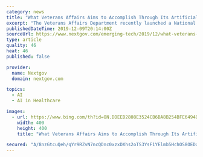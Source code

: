 ```yaml
---
category: news
title: "What Veterans Affairs Aims to Accomplish Through Its Artificial Intelligence Institute"
excerpt: "The Veterans Affairs Department recently launched a National Artificial Intelligence Institute to coordinate and advance strategic ... NAII will engage veterans and stakeholders across the health care sector to solicit and execute flagship AI research projects that emphasize topics like deep learning, explainable AI, and privacy-preserving ..."
publishedDateTime: 2019-12-09T20:14:00Z
sourceUrl: https://www.nextgov.com/emerging-tech/2019/12/what-veterans-affairs-aims-accomplish-through-its-artificial-intelligence-institute/161772/
type: article
quality: 46
heat: 46
published: false

provider:
  name: Nextgov
  domain: nextgov.com

topics:
  - AI
  - AI in Healthcare

images:
  - url: https://www.bing.com/th?id=ON.DDEED2808E3524CB6BA8B254BFE6494D
    width: 400
    height: 400
    title: "What Veterans Affairs Aims to Accomplish Through Its Artificial Intelligence Institute"

secured: "A/8nzGtcuQeh/qYr9RZvN7ncQDnc0xzxDXhs2oTS3YsF1YElmb5HchOS8OEDxwYgJDIaRcoWcmZkzYuaWQMGhfQcQaQsXeU3vL6bz5/KrCLuH/fo+CNBblc4eNTWO0tzMpuJ2bd7O695PCcTArk6OVlhtUJY1ERIF1L3tsL+TdVt1RTWTzoFIVgJLllu6S9SdrNl8BaM16Uq1+hd9jqquaYVW8a5lh1vZ5pjOMilq/vB+chYu8NqPF6d81Rd8eBj9vcXUBx5SF3kxTXxbChgpQ==;3Kj+fJDCYyMm8nIn73EA9g=="
---
```


